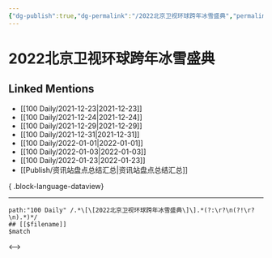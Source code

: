 ```yaml
---
{"dg-publish":true,"dg-permalink":"/2022北京卫视环球跨年冰雪盛典","permalink":"/2022北京卫视环球跨年冰雪盛典/","created":"2022-12-22T16:25:53.000+08:00","updated":"2023-08-24T18:35:07.075+08:00"}
---
```


# 2022北京卫视环球跨年冰雪盛典

## Linked Mentions
- [[100 Daily/2021-12-23\|2021-12-23]]
- [[100 Daily/2021-12-24\|2021-12-24]]
- [[100 Daily/2021-12-29\|2021-12-29]]
- [[100 Daily/2021-12-31\|2021-12-31]]
- [[100 Daily/2022-01-01\|2022-01-01]]
- [[100 Daily/2022-01-03\|2022-01-03]]
- [[100 Daily/2022-01-23\|2022-01-23]]
- [[Publish/资讯站盘点总结汇总\|资讯站盘点总结汇总]]

{ .block-language-dataview}

---

```expander
path:"100 Daily" /.*\[\[2022北京卫视环球跨年冰雪盛典\]\].*(?:\r?\n(?!\r?\n).*)*/
## [[$filename]]
$match
```

<-->